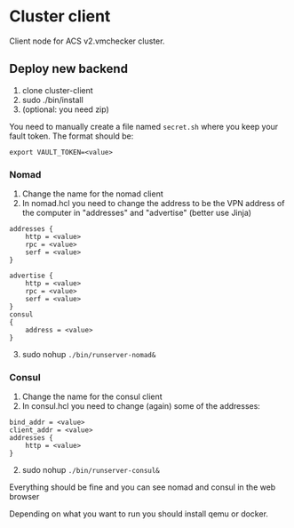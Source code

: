 # Cluster client

Client node for ACS v2.vmchecker cluster.

## Deploy new backend

1. clone cluster-client
2. sudo ./bin/install
3. (optional: you need zip)

You need to manually create a file named ```secret.sh``` where you keep your fault token.
The format should be:
```
export VAULT_TOKEN=<value>
```

### Nomad
1. Change the name for the nomad client
2. In nomad.hcl you need to change the address to be the VPN address of the computer in "addresses" and "advertise" (better use Jinja)

```
addresses {
    http = <value>
    rpc = <value>
    serf = <value>
}

advertise {
    http = <value>
    rpc = <value>
    serf = <value>
}
consul
{
    address = <value>
}
```
3. sudo nohup ```./bin/runserver-nomad&```

### Consul
1. Change the name for the consul client
1. In consul.hcl you need to change (again) some of the addresses:
```
bind_addr = <value>
client_addr = <value>
addresses {
    http = <value>
}
```
2. sudo nohup ```./bin/runserver-consul&```

Everything should be fine and you can see nomad and consul in the web browser

Depending on what you want to run you should install qemu or docker.
